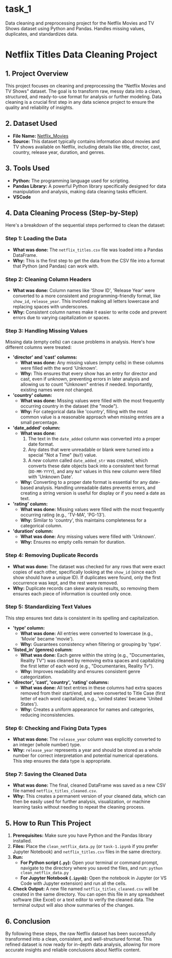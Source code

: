 # task_1
Data cleaning and preprocessing project for the Netflix Movies and TV Shows dataset using Python and Pandas. Handles missing values, duplicates, and standardizes data.

# Netflix Titles Data Cleaning Project

## 1. Project Overview

This project focuses on cleaning and preprocessing the "Netflix Movies and TV Shows" dataset. The goal is to transform raw, messy data into a clean, structured, and ready-to-use format for analysis or further modeling. Data cleaning is a crucial first step in any data science project to ensure the quality and reliability of insights.

## 2. Dataset Used

* **File Name:** <a href = 'https://github.com/Palash0321/task_1/blob/main/netflix_titles.csv'>Netflix_Movies</a>
* **Source:** This dataset typically contains information about movies and TV shows available on Netflix, including details like title, director, cast, country, release year, duration, and genres.

## 3. Tools Used

* **Python:** The programming language used for scripting.
* **Pandas Library:** A powerful Python library specifically designed for data manipulation and analysis, making data cleaning tasks efficient.
* **VSCode**

## 4. Data Cleaning Process (Step-by-Step)

Here's a breakdown of the sequential steps performed to clean the dataset:

### Step 1: Loading the Data

* **What was done:** The `netflix_titles.csv` file was loaded into a Pandas DataFrame.
* **Why:** This is the first step to get the data from the CSV file into a format that Python (and Pandas) can work with.

### Step 2: Cleaning Column Headers

* **What was done:** Column names like 'Show ID', 'Release Year' were converted to a more consistent and programming-friendly format, like `show_id`, `release_year`. This involved making all letters lowercase and replacing spaces with underscores.
* **Why:** Consistent column names make it easier to write code and prevent errors due to varying capitalization or spaces.

### Step 3: Handling Missing Values

Missing data (empty cells) can cause problems in analysis. Here's how different columns were treated:

* **'director' and 'cast' columns:**
    * **What was done:** Any missing values (empty cells) in these columns were filled with the word 'Unknown'.
    * **Why:** This ensures that every show has an entry for director and cast, even if unknown, preventing errors in later analysis and allowing us to count "Unknown" entries if needed. Importantly, existing names were *not* changed.
* **'country' column:**
    * **What was done:** Missing values were filled with the most frequently occurring country in the dataset (the "mode").
    * **Why:** For categorical data like 'country', filling with the most common value is a reasonable approach when missing entries are a small percentage.
* **'date_added' column:**
    * **What was done:**
        1.  The text in the `date_added` column was converted into a proper date format.
        2.  Any dates that were unreadable or blank were turned into a special "Not a Time" (`NaT`) value.
        3.  A *new* column called `date_added_str` was created, which converts these date objects back into a consistent text format (`DD-MM-YYYY`), and any `NaT` values in this new column were filled with 'Unknown Date'.
    * **Why:** Converting to a proper date format is essential for any date-based analysis. Handling unreadable dates prevents errors, and creating a string version is useful for display or if you need a date as text.
* **'rating' column:**
    * **What was done:** Missing values were filled with the most frequently occurring rating (e.g., 'TV-MA', 'PG-13').
    * **Why:** Similar to 'country', this maintains completeness for a categorical column.
* **'duration' column:**
    * **What was done:** Any missing values were filled with 'Unknown'.
    * **Why:** Ensures no empty cells remain for duration.

### Step 4: Removing Duplicate Records

* **What was done:** The dataset was checked for any rows that were exact copies of each other, specifically looking at the `show_id` (since each show should have a unique ID). If duplicates were found, only the first occurrence was kept, and the rest were removed.
* **Why:** Duplicate records can skew analysis results, so removing them ensures each piece of information is counted only once.

### Step 5: Standardizing Text Values

This step ensures text data is consistent in its spelling and capitalization.

* **'type' column:**
    * **What was done:** All entries were converted to lowercase (e.g., 'Movie' became 'movie').
    * **Why:** Guarantees consistency when filtering or grouping by 'type'.
* **'listed_in' (genres) column:**
    * **What was done:** Each genre within the string (e.g., "Documentaries, Reality TV") was cleaned by removing extra spaces and capitalizing the first letter of each word (e.g., "Documentaries, Reality Tv").
    * **Why:** Improves readability and ensures consistent genre categorization.
* **'director', 'cast', 'country', 'rating' columns:**
    * **What was done:** All text entries in these columns had extra spaces removed from their start/end, and were converted to Title Case (first letter of each word capitalized, e.g., 'united states' became 'United States').
    * **Why:** Creates a uniform appearance for names and categories, reducing inconsistencies.

### Step 6: Checking and Fixing Data Types

* **What was done:** The `release_year` column was explicitly converted to an integer (whole number) type.
* **Why:** `release_year` represents a year and should be stored as a whole number for correct interpretation and potential numerical operations. This step ensures the data type is appropriate.

### Step 7: Saving the Cleaned Data

* **What was done:** The final, cleaned DataFrame was saved as a new CSV file named `netflix_titles_cleaned.csv`.
* **Why:** This creates a permanent version of your cleaned data, which can then be easily used for further analysis, visualization, or machine learning tasks without needing to repeat the cleaning process.

## 5. How to Run This Project

1.  **Prerequisites:** Make sure you have Python and the Pandas library installed.
2.  **Files:** Place the `clean_netflix_data.py` (or `task-1.ipynb` if you prefer Jupyter Notebook) and `netflix_titles.csv` files in the same directory.
3.  **Run:**
    * **For Python script (`.py`):** Open your terminal or command prompt, navigate to the directory where you saved the files, and run: `python clean_netflix_data.py`
    * **For Jupyter Notebook (`.ipynb`):** Open the notebook in Jupyter (or VS Code with Jupyter extension) and run all the cells.
4.  **Check Output:** A new file named `netflix_titles_cleaned.csv` will be created in the same directory. You can open this file in any spreadsheet software (like Excel) or a text editor to verify the cleaned data. The terminal output will also show summaries of the changes.

## 6. Conclusion

By following these steps, the raw Netflix dataset has been successfully transformed into a clean, consistent, and well-structured format. This refined dataset is now ready for in-depth data analysis, allowing for more accurate insights and reliable conclusions about Netflix content.
